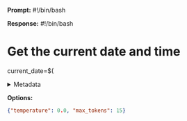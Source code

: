 **Prompt:**
#!/bin/bash


**Response:**
#!/bin/bash

# Get the current date and time
current_date=$(

<details><summary>Metadata</summary>

- Duration: 845 ms
- Datetime: 2023-08-30T17:04:17.745436
- Model: gpt-3.5-turbo-0613

</details>

**Options:**
```json
{"temperature": 0.0, "max_tokens": 15}
```

